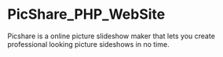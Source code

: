 # PicShare_PHP_WebSite
Picshare is a online picture slideshow maker that lets you create professional looking picture sideshows in no time. 
